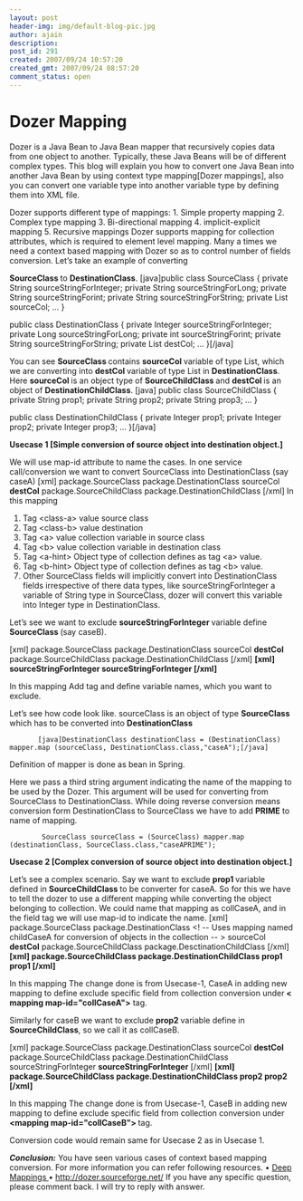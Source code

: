```yaml
---
layout: post
header-img: img/default-blog-pic.jpg
author: ajain
description: 
post_id: 291
created: 2007/09/24 10:57:20
created_gmt: 2007/09/24 08:57:20
comment_status: open
---
```


# Dozer Mapping

<p>Dozer is a Java Bean to Java Bean mapper that recursively copies data from one object to another. Typically, these Java Beans will be of different complex types. This blog will explain you how to convert one Java Bean into another Java Bean by using context type mapping[Dozer mappings], also you can convert one variable type into another variable type by defining them into XML file.
<!--more--></p>
<p>Dozer supports different type of mappings:
1. Simple property mapping
2. Complex type mapping
3. Bi-directional mapping
4. implicit-explicit mapping
5. Recursive mappings
Dozer supports mapping for collection attributes, which is required to element level mapping.
Many a times we need a context based mapping with Dozer so as to control number of fields conversion. Let’s take an example of converting</p>
<p><strong>SourceClass </strong>to <strong>DestinationClass</strong>.
[java]public class SourceClass {
    private String sourceStringForInteger;
    private String sourceStringForLong;
    private String sourceStringForint;
    private String sourceStringForString;
    private List sourceCol;
    …
}</p>
<p>public class DestinationClass {
    private Integer sourceStringForInteger;
    private Long sourceStringForLong;
    private int sourceStringForint;
    private String sourceStringForString;
    private List destCol;
    …
}[/java]</p>
<p>You can see <strong>SourceClass </strong>contains <strong>sourceCol </strong>variable of type List, which we are converting into <strong>destCol </strong>variable of type List in <strong>DestinationClass</strong>.
Here <strong>sourceCol </strong>is an object type of <strong>SourceChildClass </strong>and <strong>destCol </strong>is an object of <strong>DestinationChildClass</strong>.
[java]
public class SourceChildClass {
    private String prop1;
    private String prop2;
    private String prop3;
    …
}</p>
<p>public class DestinationChildClass {
    private Integer prop1;
    private Integer prop2;
    private Integer prop3;
    …
}[/java]</p>
<p><strong>Usecase 1 [Simple conversion of source object into destination object.]</strong></p>
<p>We will use map-id attribute to name the cases.
In one service call/conversion we want to convert SourceClass into DestinationClass (say caseA)
[xml]<mapping map-id="caseA">
      <class-a>package.SourceClass</class-a>
      <class-b>package.DestinationClass</class-b>
      <field>
       <a>sourceCol</a>
       <b>destCol</b>
       <a-hint>package.SourceChildClass</a-hint>
       <b-hint>package.DestinationChildClass</b-hint>
      </field>
</mapping>[/xml]
In this mapping</p>
<ol>
<li>Tag &lt;class-a&gt; value source class</li>
<li>Tag &lt;class-b&gt; value destination</li>
<li>Tag &lt;a&gt; value collection variable in source class</li>
<li>Tag &lt;b&gt; value collection variable in destination class</li>
<li>Tag &lt;a-hint&gt; Object type of collection defines as tag &lt;a&gt; value.</li>
<li>Tag &lt;b-hint&gt; Object type of collection defines as tag &lt;b&gt; value.</li>
<li>Other SourceClass fields will implicitly convert into DestinationClass fields irrespective of there data types, like sourceStringForInteger a variable of String type in SourceClass, dozer will convert this variable into Integer type in DestinationClass.</li>
</ol>
<p>Let’s see we want to exclude <strong>sourceStringForInteger </strong>variable define <strong>SourceClass </strong>(say caseB).</p>
<p>[xml]<mapping map-id="caseB">
      <class-a>package.SourceClass</class-a>
      <class-b>package.DestinationClass</class-b>
      <field>
       <a>sourceCol</a>
       <b>destCol</b>
       <a-hint>package.SourceChildClass</a-hint>
       <b-hint>package.DestinationChildClass</b-hint>
      </field>[/xml]
      <strong>[xml]<field-exclude>
            <a> sourceStringForInteger </a>
            <b> sourceStringForInteger </b>
          </field-exclude>
   </mapping>[/xml]</strong></p>
<p>In this mapping
 Add <field-exclude> tag and define variable names, which you want to exclude.</p>
<p>Let’s see how code look like. sourceClass is an object of type <strong>SourceClass </strong>which has to be converted into <strong>DestinationClass </strong></p>
<pre><code>       [java]DestinationClass destinationClass = (DestinationClass) mapper.map (sourceClass, DestinationClass.class,"caseA");[/java]
</code></pre>
<p>Definition of mapper is done as bean in Spring.</p>
<p>Here we pass a third string argument indicating the name of the mapping to be used by the Dozer. This argument will be used for converting from SourceClass to DestinationClass.
While doing reverse conversion means conversion form DestinationClass to SourceClass we have to add <strong>PRIME</strong> to name of mapping.</p>
<pre><code>        SourceClass sourceClass = (SourceClass) mapper.map (destinationClass, SourceClass.class,"caseAPRIME");
</code></pre>
<p><strong>Usecase 2 [Complex conversion of source object into destination object.] </strong></p>
<p>Let’s see a complex scenario. Say we want to exclude <strong>prop1 </strong>variable defined in <strong>SourceChildClass </strong>to be converter for caseA. So for this we have to tell the dozer to use a different mapping while converting the object belonging to collection. We could name that mapping as collCaseA, and in the field tag we will use map-id to indicate the name.
[xml]<mapping map-id="caseA">
      <class-a>package.SourceClass</class-a>
      <class-b>package.DestinationClass</class-b>
       &lt;! -- Uses mapping named childCaseA for conversion of objects in the collection -- &gt;
      <field map-id="collCaseA">
       <a>sourceCol</a>
       <b>destCol</b>
       <a-hint>package.SourceChildClass</a-hint>
       <b-hint>package.DesctinationChildClass</b-hint>
      </field>
 </mapping>[/xml]
<strong>[xml]
 <mapping map-id="collCaseA">
      <class-a>package.SourceChildClass</class-a>
      <class-b>package.DestinationChildClass</class-b>
      <field-exclude>
         <a>prop1</a>
         <b>prop1</b>
      </field-exclude>
 </mapping>[/xml]</strong></p>
<p>In this mapping
The change done is from Usecase-1, CaseA in adding new mapping to define exclude specific field from collection conversion under<strong> &lt; mapping map-id="collCaseA"&gt;</strong> tag.</p>
<p>Similarly for caseB we want to exclude <strong>prop2 </strong>variable define in <strong>SourceChildClass</strong>, so we call it as collCaseB.</p>
<p>[xml]<mapping map-id="caseB">
  <class-a>package.SourceClass</class-a>
  <class-b>package.DestinationClass</class-b>
  <field map-id="collCaseB">
   <a>sourceCol</a>
   <b>destCol</b>
   <a-hint>package.SourceChildClass</a-hint>
   <b-hint>package.DestinationChildClass</b-hint>
  </field>
  <field-exclude>
   <a>sourceStringForInteger</a>
   <b>sourceStringForInteger</b>
  </field-exclude>
</mapping>
[/xml]
<strong>[xml]<mapping map-id="collCaseB">
    <class-a>package.SourceChildClass</class-a>
    <class-b>package.DestinationChildClass</class-b>
    <field-exclude>
      <a>prop2</a>
      <b>prop2</b>
    </field-exclude>
</mapping>[/xml]</strong></p>
<p>In this mapping
The change done is from Usecase-1, CaseB in adding new mapping to define exclude specific field from collection conversion under <strong>&lt;mapping map-id="collCaseB"&gt; </strong>tag.</p>
<p>Conversion code would remain same for Usecase 2 as in Usecase 1.</p>
<p><em><strong>Conclusion:</strong> </em> You have seen various cases of context based mapping conversion. For more information you can refer following resources.
•   <a href="http://dozer.sourceforge.net/documentation/deepmapping.html">Deep Mappings </a>
•   <a href="http://dozer.sourceforge.net/">http://dozer.sourceforge.net/</a>
If you have any specific question, please comment back. I will try to reply with answer.</p>